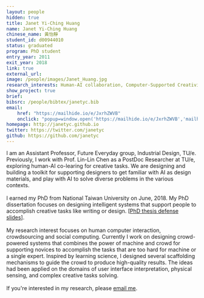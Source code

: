 ```yaml
---
layout: people
hidden: true
title: Janet Yi-Ching Huang
name: Janet Yi-Ching Huang
chinese_name: 黃怡靜
student_id: d00944010
status: graduated
program: PhD student
entry_year: 2011
exit_year: 2018
link: true
external_url: 
image: /people/images/Janet_Huang.jpg
research_interests: Human-AI collaboration, Computer-Supported Creativity, CSCW, Human-Computer Interaction, Social Computing and Crowdsourcing, Artificial Intelligence
show_project: true
brief:
bibsrc: /people/bibtex/janetyc.bib
email: 
    href: "https://mailhide.io/e/JxrhZWVB" 
    onclick: "popup=window.open('https://mailhide.io/e/JxrhZWVB','mailhidepopup','width=580,height=635'); return false;"
homepage: http://janetyc.github.io
twitter: https://twitter.com/janetyc
github: https://github.com/janetyc
---
```


I am an Assistant Professor, Future Everyday group, Industrial Design, TU/e. Previously, I work with Prof. Lin-Lin Chen as a PostDoc Researcher at TU/e, exploring human-AI co-learing for creative tasks. We are designing and building a toolkit for supporting designers to get familiar with AI as design materials, and play with AI to solve diverse problems in the various contexts.
<br/><br/>
I earned my PhD from National Taiwan University on June, 2018. My PhD dissertation focuses on designing intelligent systems that support people to accomplish creative tasks like writing or design. [<a href="https://speakerdeck.com/janetyc/janets-phd-defense-at-2018-dot-06-dot-04">PhD thesis defense slides</a>]. 
<br/><br/>
My research interest focuses on human computer interaction, crowdsourcing and social computing. Currently I work on designing crowd-powered systems that combines the power of machine and crowd for supporting novices to accomplish the tasks that are too hard for machine or a single expert. Inspired by learning science, I designed several scaffolding mechanisms to guide the crowd to produce high-quality results. The ideas had been applied on the domains of user interface interpretation, physical sensing, and complex creative tasks solving. 
<br/><br/>
If you're interested in my research, please <a href="mailto:y.c.huang@tue.nl" target="_top">email me</a>.